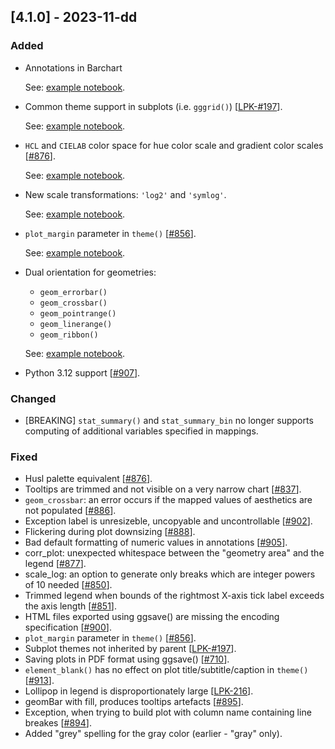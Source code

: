 ## [4.1.0] - 2023-11-dd

### Added

- Annotations in Barchart

  See: [example notebook](https://nbviewer.org/github/JetBrains/lets-plot/blob/master/docs/f-23e/bar_annotations.ipynb).


- Common theme support in subplots (i.e. `gggrid()`) [[LPK-#197](https://github.com/JetBrains/lets-plot-kotlin/issues/197)]. 

  See: [example notebook](https://nbviewer.org/github/JetBrains/lets-plot/blob/master/docs/f-23e/gggrid_theme.ipynb).


- `HCL` and `CIELAB` color space for hue color scale and gradient color scales [[#876](https://github.com/JetBrains/lets-plot/issues/876)].

  See: [example notebook](https://nbviewer.org/github/JetBrains/lets-plot/blob/master/docs/f-23e/color_space_update.ipynb).
   

- New scale transformations: `'log2'` and `'symlog'`.

  See: [example notebook](https://nbviewer.jupyter.org/github/JetBrains/lets-plot/blob/master/docs/f-23e/new_scale_transformations.ipynb).


- `plot_margin` parameter in `theme()` [[#856](https://github.com/JetBrains/lets-plot/issues/856)].

  See: [example notebook](https://nbviewer.org/github/JetBrains/lets-plot/blob/master/docs/f-23e/theme_plot_margin.ipynb).


- Dual orientation for geometries:
  - `geom_errorbar()`
  - `geom_crossbar()`
  - `geom_pointrange()`
  - `geom_linerange()`
  - `geom_ribbon()`

  See: [example notebook](https://nbviewer.org/github/JetBrains/lets-plot/blob/master/docs/f-23e/horizontal_geoms.ipynb).


- Python 3.12 support [[#907](https://github.com/JetBrains/lets-plot/issues/907)].


### Changed

- [BREAKING] `stat_summary()` and `stat_summary_bin` no longer supports computing of additional variables specified in mappings.

### Fixed

- Husl palette equivalent [[#876](https://github.com/JetBrains/lets-plot/issues/876)].
- Tooltips are trimmed and not visible on a very narrow chart [[#837](https://github.com/JetBrains/lets-plot/issues/837)].
- `geom_crossbar`: an error occurs if the mapped values of aesthetics are not populated [[#886](https://github.com/JetBrains/lets-plot/issues/886)].
- Exception label is unresizeble, uncopyable and uncontrollable [[#902](https://github.com/JetBrains/lets-plot/issues/902)].
- Flickering during plot downsizing [[#888](https://github.com/JetBrains/lets-plot/issues/888)].
- Bad default formatting of numeric values in annotations [[#905](https://github.com/JetBrains/lets-plot/issues/905)].
- corr_plot: unexpected whitespace between the "geometry area" and the legend [[#877](https://github.com/JetBrains/lets-plot/issues/877)].
- scale_log: an option to generate only breaks which are integer powers of 10 needed [[#850](https://github.com/JetBrains/lets-plot/issues/850)].
- Trimmed legend when bounds of the rightmost X-axis tick label exceeds the axis length [[#851](https://github.com/JetBrains/lets-plot/issues/851)].
- HTML files exported using ggsave() are missing the encoding specification [[#900](https://github.com/JetBrains/lets-plot/issues/900)].
- `plot_margin` parameter in `theme()` [[#856](https://github.com/JetBrains/lets-plot/issues/856)].
- Subplot themes not inherited by parent [[LPK-#197](https://github.com/JetBrains/lets-plot-kotlin/issues/197)].
- Saving plots in PDF format using ggsave() [[#710](https://github.com/JetBrains/lets-plot/issues/710)].
- `element_blank()` has no effect on plot title/subtitle/caption in `theme()` [[#913](https://github.com/JetBrains/lets-plot/issues/913)].
- Lollipop in legend is disproportionately large [[LPK-216](https://github.com/JetBrains/lets-plot-kotlin/issues/216)].
- geomBar with fill, produces tooltips artefacts [[#895](https://github.com/JetBrains/lets-plot/issues/895)].
- Exception, when trying to build plot with column name containing line breakes [[#894](https://github.com/JetBrains/lets-plot/issues/894)].
- Added "grey" spelling for the gray color (earlier - "gray" only).
